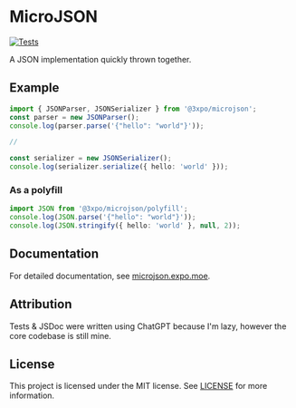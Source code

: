 <p align="center">

# MicroJSON

[![Tests](https://github.com/Exponential-Workload/microjson/actions/workflows/test.yml/badge.svg)](https://github.com/Exponential-Workload/microjson/actions/workflows/test.yml)

A JSON implementation quickly thrown together.

</p>

## Example
```ts
import { JSONParser, JSONSerializer } from '@3xpo/microjson';
const parser = new JSONParser();
console.log(parser.parse('{"hello": "world"}'));

// 

const serializer = new JSONSerializer();
console.log(serializer.serialize({ hello: 'world' }));
```

### As a polyfill
```ts
import JSON from '@3xpo/microjson/polyfill';
console.log(JSON.parse('{"hello": "world"}'));
console.log(JSON.stringify({ hello: 'world' }, null, 2));
```

## Documentation
For detailed documentation, see [microjson.expo.moe](https://microjson.expo.moe/modules.html).

## Attribution
Tests & JSDoc were written using ChatGPT because I'm lazy, however the core codebase is still mine.

## License
This project is licensed under the MIT license. See [LICENSE](https://microjson.expo.moe/LICENSE.txt) for more information.
